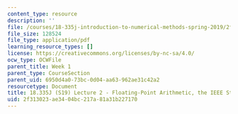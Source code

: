 ```yaml
---
content_type: resource
description: ''
file: /courses/18-335j-introduction-to-numerical-methods-spring-2019/2f313023ae3404bc217a81a31b227170_MIT18_335JS19_lec2.pdf
file_size: 128524
file_type: application/pdf
learning_resource_types: []
license: https://creativecommons.org/licenses/by-nc-sa/4.0/
ocw_type: OCWFile
parent_title: Week 1
parent_type: CourseSection
parent_uid: 6950d4a0-73bc-0d04-aa63-962ae31c42a2
resourcetype: Document
title: 18.335J (S19) Lecture 2 - Floating-Point Arithmetic, the IEEE Standard
uid: 2f313023-ae34-04bc-217a-81a31b227170
---
```

